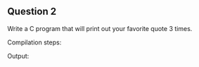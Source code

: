 ## Question 2

Write a C program that will print out your favorite quote 3 times.

Compilation steps:  

Output:
